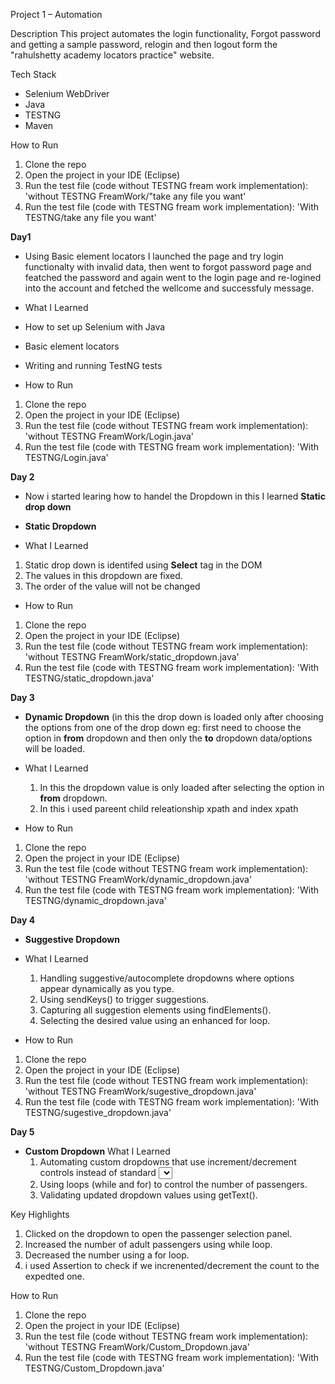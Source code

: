 Project 1 – Automation

Description
This project automates the login functionality, Forgot password and getting a sample password, relogin and then logout form the "rahulshetty academy locators practice" website.

Tech Stack
- Selenium WebDriver
- Java
- TESTNG 
- Maven

How to Run
1. Clone the repo
2. Open the project in your IDE (Eclipse)
3. Run the test file (code without TESTNG fream work implementation): 'without TESTNG FreamWork/"take any file you want'
4. Run the test file (code with TESTNG fream work implementation): 'With TESTNG/take any file you want'


**Day1** 
- Using Basic element locators I launched the page and try login functionalty with invalid data, then went to forgot password page and featched the password and again went to the login page and re-logined into the  account and fetched the wellcome and successfuly message.
- What I Learned
- How to set up Selenium with Java
- Basic element locators
- Writing and running TestNG tests
  
- How to Run
1. Clone the repo
2. Open the project in your IDE (Eclipse)
3. Run the test file (code without TESTNG fream work implementation): 'without TESTNG FreamWork/Login.java'
4. Run the test file (code with TESTNG fream work implementation): 'With TESTNG/Login.java'

**Day 2** 
- Now i started learing how to handel the Dropdown in this I learned **Static drop down**

- **Static Dropdown**
- What I Learned
1. Static drop down is identifed using **Select** tag in the DOM
2. The values in this dropdown are fixed.
3. The order of the value will not be changed

- How to Run
1. Clone the repo
2. Open the project in your IDE (Eclipse)
3. Run the test file (code without TESTNG fream work implementation): 'without TESTNG FreamWork/static_dropdown.java'
4. Run the test file (code with TESTNG fream work implementation): 'With TESTNG/static_dropdown.java'

**Day 3**
- **Dynamic Dropdown** (in this the drop down is loaded only after choosing the options from one of the drop down eg: first need to choose the option in **from** dropdown and then only the **to** dropdown data/options will be loaded.
- What I Learned
  1. In this the dropdown value is only loaded after selecting the option in **from** dropdown.
  2. In this i used pareent child releationship xpath and index xpath

- How to Run
1. Clone the repo
2. Open the project in your IDE (Eclipse)
3. Run the test file (code without TESTNG fream work implementation): 'without TESTNG FreamWork/dynamic_dropdown.java'
4. Run the test file (code with TESTNG fream work implementation): 'With TESTNG/dynamic_dropdown.java'

**Day 4**
- **Suggestive Dropdown**
- What I Learned
   1. Handling suggestive/autocomplete dropdowns where options appear dynamically as you type.
  2. Using sendKeys() to trigger suggestions.
  3. Capturing all suggestion elements using findElements().
  4. Selecting the desired value using an enhanced for loop.

- How to Run
1. Clone the repo
2. Open the project in your IDE (Eclipse)
3. Run the test file (code without TESTNG fream work implementation): 'without TESTNG FreamWork/sugestive_dropdown.java'
4. Run the test file (code with TESTNG fream work implementation): 'With TESTNG/sugestive_dropdown.java'

**Day 5**
- **Custom Dropdown**
What I Learned
  1. Automating custom dropdowns that use increment/decrement controls instead of standard <select> tags.
  2. Using loops (while and for) to control the number of passengers.
  3. Validating updated dropdown values using getText().

Key Highlights
  1. Clicked on the dropdown to open the passenger selection panel.
  2. Increased the number of adult passengers using while loop.
  3. Decreased the number using a for loop.
  4. i used Assertion to check if we increnented/decrement the count to the expedted one.

How to Run
  1. Clone the repo
  2. Open the project in your IDE (Eclipse)
  3. Run the test file (code without TESTNG fream work implementation): 'without TESTNG FreamWork/Custom_Dropdown.java'
  4. Run the test file (code with TESTNG fream work implementation): 'With TESTNG/Custom_Dropdown.java'


 





